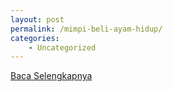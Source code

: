 ```yaml
---
layout: post
permalink: /mimpi-beli-ayam-hidup/
categories:
    - Uncategorized
---
```


[Baca Selengkapnya](/03)